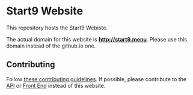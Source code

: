 # Start9 Website
This repository hosts the Start9 Webiste. 

The actual domain for this website is **http://start9.menu**. Please use this domain instead of the github.io one.

## Contributing 
Follow [these contributing guidelines](https://github.com/StartNine/Start9.Host/blob/master/CONTRIBUTING.md). If possible, please contribute to the [API](https://github.com/StartNine/Start9.Api) or [Front End](https://github.com/StartNine/Start9.Host) instead of this website.

